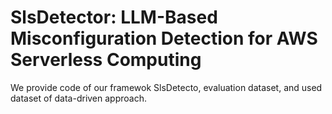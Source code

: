 # SlsDetector: LLM-Based Misconfiguration Detection for AWS Serverless Computing

We provide code of our framewok SlsDetecto, evaluation dataset, and used dataset of data-driven approach.
